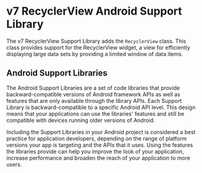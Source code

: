 # v7 RecyclerView Android Support Library

The v7 RecyclerView Support Library adds the `RecyclerView` class. This class provides support for the RecyclerView widget, a view for efficiently displaying large data sets by providing a limited window of data items.



## Android Support Libraries

The Android Support Libraries are a set of code libraries that provide backward-compatible versions of Android framework APIs as well as features that are only available through the library APIs. Each Support Library is backward-compatible to a specific Android API level. This design means that your applications can use the libraries' features and still be compatible with devices running older versions of Android.

Including the Support Libraries in your Android project is considered a best practice for application developers, depending on the range of platform versions your app is targeting and the APIs that it uses. Using the features the libraries provide can help you improve the look of your application, increase performance and broaden the reach of your application to more users. 



